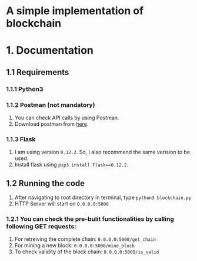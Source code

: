 # A simple implementation of blockchain

# 1. Documentation

## 1.1 Requirements

### 1.1.1 Python3

### 1.1.2 Postman (not mandatory)

1. You can check API calls by using Postman.
2. Download postman from [here](https://www.getpostman.com/).

### 1.1.3 Flask
1. I am using version `0.12.2`. So, I also recommend the same verision to be used.
2. Install flask using `pip3 install Flask==0.12.2`.

## 1.2 Running the code

1. After navigating to root directory in terminal, type `python3 blockchain.py`
2. HTTP Server will start on `0.0.0.0:5000`

### 1.2.1 You can check the pre-bulit functionalities by calling following GET requests:

1. For retreiving the complete chain: `0.0.0.0:5000/get_chain`
2. For mining a new block: `0.0.0.0:5000/mine_block`
3. To check validity of the block chain: `0.0.0.0:5000/is_valid`
